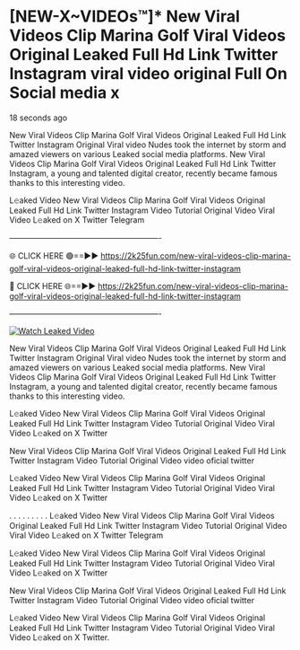 # [NEW-X~VIDEOs™]* New Viral Videos Clip Marina Golf Viral Videos Original Leaked Full Hd Link Twitter Instagram viral video original Full On Social media x

18 seconds ago

New Viral Videos Clip Marina Golf Viral Videos Original Leaked Full Hd Link Twitter Instagram Original Viral video Nudes took the internet by storm and amazed viewers on various Leaked social media platforms. New Viral Videos Clip Marina Golf Viral Videos Original Leaked Full Hd Link Twitter Instagram, a young and talented digital creator, recently became famous thanks to this interesting video.

L𝚎aked Video New Viral Videos Clip Marina Golf Viral Videos Original Leaked Full Hd Link Twitter Instagram Video Tutorial Original Video Viral Video L𝚎aked on X Twitter Telegram

———————————————————-

🌐 CLICK HERE 🟢==►► https://2k25fun.com/new-viral-videos-clip-marina-golf-viral-videos-original-leaked-full-hd-link-twitter-instagram

🔴 CLICK HERE 🌐==►► https://2k25fun.com/new-viral-videos-clip-marina-golf-viral-videos-original-leaked-full-hd-link-twitter-instagram

———————————————————-

[![Watch Leaked Video](https://miro.medium.com/v2/resize:fit:828/format:webp/1*cilzJN44JGOrTw9NJCrNHA.gif "Watch Leaked Video")](https://2k25fun.com/new-viral-videos-clip-marina-golf-viral-videos-original-leaked-full-hd-link-twitter-instagram)

New Viral Videos Clip Marina Golf Viral Videos Original Leaked Full Hd Link Twitter Instagram Original Viral video Nudes took the internet by storm and amazed viewers on various Leaked social media platforms. New Viral Videos Clip Marina Golf Viral Videos Original Leaked Full Hd Link Twitter Instagram, a young and talented digital creator, recently became famous thanks to this interesting video.

L𝚎aked Video New Viral Videos Clip Marina Golf Viral Videos Original Leaked Full Hd Link Twitter Instagram Video Tutorial Original Video Viral Video L𝚎aked on X Twitter

New Viral Videos Clip Marina Golf Viral Videos Original Leaked Full Hd Link Twitter Instagram Video Tutorial Original Video video oficial twitter

L𝚎aked Video New Viral Videos Clip Marina Golf Viral Videos Original Leaked Full Hd Link Twitter Instagram Video Tutorial Original Video Viral Video L𝚎aked on X Twitter

. . . . . . . . . L𝚎aked Video New Viral Videos Clip Marina Golf Viral Videos Original Leaked Full Hd Link Twitter Instagram Video Tutorial Original Video Viral Video L𝚎aked on X Twitter Telegram

L𝚎aked Video New Viral Videos Clip Marina Golf Viral Videos Original Leaked Full Hd Link Twitter Instagram Video Tutorial Original Video Viral Video L𝚎aked on X Twitter

New Viral Videos Clip Marina Golf Viral Videos Original Leaked Full Hd Link Twitter Instagram Video Tutorial Original Video video oficial twitter

L𝚎aked Video New Viral Videos Clip Marina Golf Viral Videos Original Leaked Full Hd Link Twitter Instagram Video Tutorial Original Video Viral Video L𝚎aked on X Twitter.